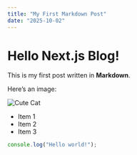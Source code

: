 ```yaml
---
title: "My First Markdown Post"
date: "2025-10-02"
---
```


# Hello Next.js Blog!

This is my first post written in **Markdown**.  

Here’s an image:

![Cute Cat](/images/cat.png)

- Item 1
- Item 2
- Item 3

```js
console.log("Hello world!");